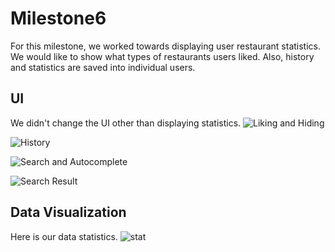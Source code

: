 # Milestone6

For this milestone, we worked towards displaying user restaurant statistics. We would like to show what types of restaurants users liked. Also, history and statistics are saved into individual users.

## UI
We didn't change the UI other than displaying statistics.
![Liking and Hiding](https://github.com/ruan-andy/COGS121/blob/master/milestone5/uiaction1.png)

![History](https://github.com/ruan-andy/COGS121/blob/master/milestone5/history_page.png)

![Search and Autocomplete](https://github.com/ruan-andy/COGS121/blob/master/milestone5/uiaction2.png)

![Search Result](https://github.com/ruan-andy/COGS121/blob/master/milestone5/search_result.png)

## Data Visualization
Here is our data statistics.
![stat](https://github.com/ruan-andy/COGS121/blob/master/milestone6/statistics.png)
